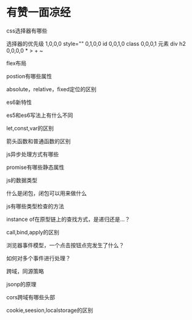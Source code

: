 # 有赞一面凉经

css选择器有哪些

选择器的优先级
1,0,0,0 style=""
0,1,0,0 id
0,0,1,0 class
0,0,0,1 元素 div h2
0,0,0,0 * > + ~ 

flex布局

postion有哪些属性

absolute，relative，fixed定位的区别

es6新特性

es5和es6写法上有什么不同

let,const,var的区别

箭头函数和普通函数的区别

js异步处理方式有哪些

promise有哪些静态属性

js的数据类型

什么是闭包，闭包可以用来做什么

js有哪些类型检查的方法

instance of在原型链上的查找方式，是递归还是...？

call,bind,apply的区别

浏览器事件模型，一个点击按钮点完发生了什么？

如何对多个事件进行处理？

跨域，同源策略

jsonp的原理

cors跨域有哪些头部

cookie,seesion,localstorage的区别